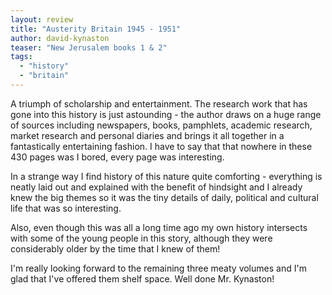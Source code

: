 ```yaml
---
layout: review
title: "Austerity Britain 1945 - 1951"
author: david-kynaston
teaser: "New Jerusalem books 1 & 2"
tags:
  - "history"
  - "britain"
---
```


A triumph of scholarship and entertainment. The research work that has gone into this
history is just astounding - the author draws on a huge range of sources including
newspapers, books, pamphlets, academic research, market research and personal diaries and brings
it all together in a fantastically entertaining fashion. I have to say that that nowhere
in these 430 pages was I bored, every page was interesting.

In a strange way I find history of this nature quite comforting - everything is neatly
laid out and explained with the benefit of hindsight and I already knew the big themes
so it was the tiny details of daily, political and cultural life that was so interesting.

Also, even though this was all a long time ago my own history intersects with some of the
young people in this story, although they were considerably older by the time that I knew
of them!

I'm really looking forward to the remaining three meaty volumes and I'm glad that I've
offered them shelf space. Well done Mr. Kynaston!
